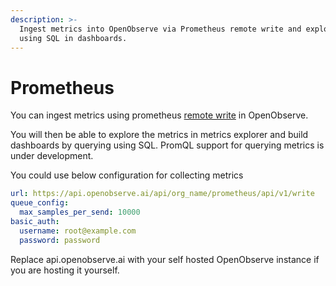 ```yaml
---
description: >-
  Ingest metrics into OpenObserve via Prometheus remote write and explore them
  using SQL in dashboards.
---
```

# Prometheus 

You can ingest metrics using prometheus [remote write](https://prometheus.io/docs/prometheus/latest/configuration/configuration/#remote_write) in OpenObserve.

You will then be able to explore the metrics in metrics explorer and build dashboards by querying using SQL. PromQL support for querying metrics is under development.

You could use below configuration for collecting metrics

```yaml
url: https://api.openobserve.ai/api/org_name/prometheus/api/v1/write
queue_config:
  max_samples_per_send: 10000
basic_auth:
  username: root@example.com
  password: password
```

Replace api.openobserve.ai with your self hosted OpenObserve instance if you are hosting it yourself.
